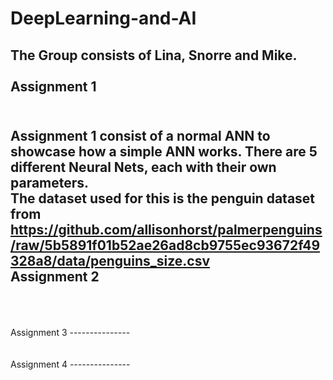 # DeepLearning-and-AI 
The Group consists of Lina, Snorre and Mike. 
<br>
<br>
Assignment 1
---------------
<br> Assignment 1 consist of a normal ANN to showcase how a simple ANN works. There are 5 different Neural Nets, each with their own parameters.
<br> The dataset used for this is the penguin dataset from https://github.com/allisonhorst/palmerpenguins/raw/5b5891f01b52ae26ad8cb9755ec93672f49328a8/data/penguins_size.csv
<br>
Assignment 2
---------------

<br>
<br>
<br>
Assignment 3
---------------

<br>
<br>
<br>
Assignment 4
---------------

